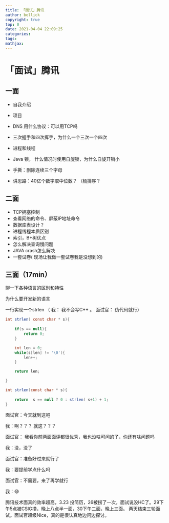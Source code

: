 ```yaml
---
title: 「面试」腾讯
author: bellick
copyright: true
top: 0
date: 2021-04-04 22:09:25
categories:
tags:
mathjax:
---
```


# 「面试」腾讯

## 一面

* 自我介绍

* 项目

* DNS 用什么协议：可以用TCP吗

* 三次握手和四次挥手，为什么一个三次一个四次

* 进程和线程

* Java 锁， 什么情况时使用自旋锁，为什么自旋开销小

* 手撕：删除连续三个字母

* 讲思路：40亿个数字取中位数？ （桶排序？

## 二面

- TCP拥塞控制
- 查看网络的命令、屏蔽IP地址命令
- 数据库表设计？
- 进程线程本质区别
- 索引，B+树优点
- 怎么解决查询慢问题
- JAVA crash怎么解决
- 一套试卷( 现场让我做一套试卷我是没想到的)

## 三面（17min）

聊一下各种语言的区别和特性

为什么要开发新的语言

一行实现一个strlen	（ 我： 我不会写C++ 。 面试官： 伪代码就行）

```java
int strlen( const char * s){
	
	if(s == null){
		return 0;
	}

	int len = 0;
	while(s[len] != '\0'){
		len++;
	}

	return len;

}

int strlen(const char * s){
	
	return  s == null ? 0 : strlen( s+1) + 1; 
}
```



面试官：今天就到这吧

我：啊？？？ 就这？？？

面试官： 我看你前两面面评都很优秀，我也没啥可问的了，你还有啥问题吗

我：没，没了

面试官：准备好过来就行了

我：要提前学点什么吗

面试官：不需要，来了再学就行

我：😅



腾讯技术面真的效率超高，3.23 投简历，26被捞了一次，面试说没HC了。29下午5点被CSIG捞，晚上八点半一面，30下午二面，晚上三面。 两天结束三轮面试。面试官超级Nice，真的是很认真地边问边探讨。